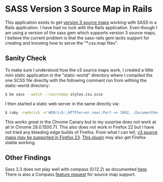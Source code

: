 # SASS Version 3 Source Map in Rails

This application exists to get [version 3 source maps](https://docs.google.com/document/d/1U1RGAehQwRypUTovF1KRlpiOFze0b-_2gc6fAH0KY0k/edit#heading=h.75yo6yoyk7x5) working with SASS in a Rails application.  I have had no luck with the Rails application.  Even though I am using a version of the sass gem which supports version 3 source maps, I believe the current problem is that the sass-rails gem lacks support for creating and knowing how to serve the "*.css.map files".

## Sanity Check

To make sure I understood how the v3 source maps work, I created a little mini static application in the "static-world" directory where I compiled the one SCSS file directly with the following comment run from withing the static-world directory:

```bash
$ be sass --watch --sourcemap styles.css.scss
```

I then started a static web server in the same directly via:

```bash
$ ruby -rwebrick -e'WEBrick::HTTPServer.new(:Port => 3002, :DocumentRoot => Dir.pwd).start'
```

This works great in the Chrome Canary but to my surprise does not work at all in Chrome 28.0.1500.71.  This also does not work in Firefox 22 but I have not tried any bleeding edge builds of Firefox.  From what I can tell, [v3 source maps may be supported in Firefox 23](https://wiki.mozilla.org/DevTools/Features/SourceMap).  [This plugin](https://addons.mozilla.org/en-US/firefox/addon/firesass-for-firebug/) may also get Firefox stable working.

## Other Findings

Sass 3.3 does not play well with compass (0.12.2) as documented [here](https://github.com/chriseppstein/compass/issues/1339).  There is also a Compass [feature request](https://github.com/chriseppstein/compass/issues/1108) for source map support.
